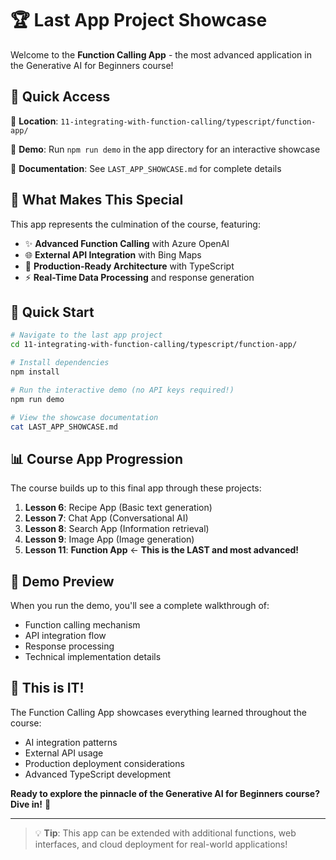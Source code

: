 # 🏆 Last App Project Showcase

Welcome to the **Function Calling App** - the most advanced application in the Generative AI for Beginners course!

## 🎯 Quick Access

📂 **Location**: `11-integrating-with-function-calling/typescript/function-app/`

🚀 **Demo**: Run `npm run demo` in the app directory for an interactive showcase

📖 **Documentation**: See `LAST_APP_SHOWCASE.md` for complete details

## 🌟 What Makes This Special

This app represents the culmination of the course, featuring:

- ✨ **Advanced Function Calling** with Azure OpenAI
- 🌐 **External API Integration** with Bing Maps
- 🔧 **Production-Ready Architecture** with TypeScript
- ⚡ **Real-Time Data Processing** and response generation

## 🚀 Quick Start

```bash
# Navigate to the last app project
cd 11-integrating-with-function-calling/typescript/function-app/

# Install dependencies
npm install

# Run the interactive demo (no API keys required!)
npm run demo

# View the showcase documentation
cat LAST_APP_SHOWCASE.md
```

## 📊 Course App Progression

The course builds up to this final app through these projects:

1. **Lesson 6**: Recipe App (Basic text generation)
2. **Lesson 7**: Chat App (Conversational AI)
3. **Lesson 8**: Search App (Information retrieval)
4. **Lesson 9**: Image App (Image generation)
5. **Lesson 11**: **Function App** ← **This is the LAST and most advanced!**

## 🎥 Demo Preview

When you run the demo, you'll see a complete walkthrough of:
- Function calling mechanism
- API integration flow
- Response processing
- Technical implementation details

## 🏁 This is IT!

The Function Calling App showcases everything learned throughout the course:
- AI integration patterns
- External API usage
- Production deployment considerations
- Advanced TypeScript development

**Ready to explore the pinnacle of the Generative AI for Beginners course? Dive in!** 🚀

---

> 💡 **Tip**: This app can be extended with additional functions, web interfaces, and cloud deployment for real-world applications!